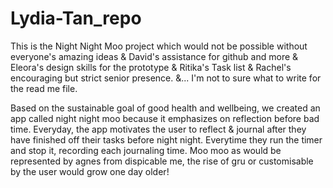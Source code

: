 # Lydia-Tan_repo
This is the Night Night Moo project which would not be possible without everyone's amazing ideas & David's assistance for github and more & Eleora's design skills for the prototype & Ritika's Task list & Rachel's encouraging but strict senior presence. &... I'm not to sure what to write for the read me file.

Based on the sustainable goal of good health and wellbeing, we created an app called night night moo because it emphasizes on reflection before bad time. Everyday, the app motivates the user to reflect & journal after they have finished off their tasks before night night. Everytime they run the timer and stop it, recording each journaling time. Moo moo as would be represented by agnes from dispicable me, the rise of gru or customisable by the user would grow one day older!
